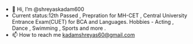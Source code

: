 - 👋 Hi, I’m @shreyaskadam600
- Current status:12th Passed ,  Prepration for MH-CET ,  Central University Entrance Exam(CUET) for BCA and Languages. Hobbies -  Acting , Dance , Swimming , Sports and more .
- 📫 How to reach me kadamshreyas60@gmail.com

<!---
shreyaskadam600/shreyaskadam600 is a ✨ special ✨ repository because its `README.md` (this file) appears on your GitHub profile.
You can click the Preview link to take a look at your changes.
--->
